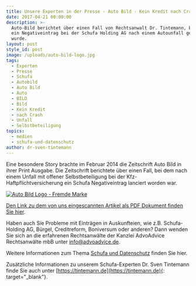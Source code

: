 ```yaml
---
title: Unsere Experten in der Presse - Auto Bild - Kein Kredit nach Crash
date: 2017-04-21 00:00:00
description: >-
  Auto-Bild berichtet über einen Fall von Rechtsanwalt Dr. Tintemann, bei dem
  ein Negativeintrag bei der Schufa Holding AG nach einem Autounfall gelöscht
  wurde.
layout: post
style_id: post
image: /uploads/auto-bild-logo.jpg
tags:
  - Experten
  - Presse
  - Schufa
  - Autobild
  - Auto Bild
  - Auto
  - BILD
  - Bild
  - Kein Kredit
  - nach Crash
  - Unfall
  - Selbstbeteiligung
topics:
  - medien
  - schufa-und-datenschutz
author: dr-sven-tintemann
---
```

Eine besondere Story brachte im Februar 2014 die Zeitschrift Auto Bild in ihrer Print Ausgabe. Die Zeitschrift berichtete über einen Fall, bei dem nach einem Unfall mit offener Selbstbeteiligung bei der Kfz-Haftpflichtversicherung ein Schufa Negativeintrag lanciert worden war.

[![Auto Bild Logo - Fremde Marke](/uploads/versions/auto-bild-logo---x----200-200x---.jpg)](/uploads/Auto-Bild-Kein-Kredit-nach-Crash.pdf)

[Den Link zu dem von uns eingescannten Artikel als PDF Dokument finden Sie hier](/uploads/Auto-Bild-Kein-Kredit-nach-Crash.pdf).

Haben auch Sie Probleme mit Einträgen in Auskunfteien, wie z.B. Schufa-Holding AG, Bürgel, Creditreform, Boniversum oder anderen? Dann wenden Sie sich an die erfahrenen Rechtsanwälte der Kanzlei AdvoAdvice Rechtsanwälte mbB unter [info@advoadvice.de](mailto:info@advoadvice.de).

Weitere Informationen zum Thema [Schufa und Datenschutz](/themen/schufa-und-datenschutz/)&nbsp;finden Sie hier.&nbsp;

Zusätzliche Informationen zu unserem Schufa-Experten Dr. Sven Tintemann finde Sie auch unter [https://tintemann.de](https://tintemann.de){: target="_blank"}.